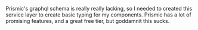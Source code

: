 Prismic's graphql schema is really really lacking, so I needed to created this service layer to create basic typing for my components. Prismic has a lot of promising features, and a great free tier, but goddamnit this sucks.
